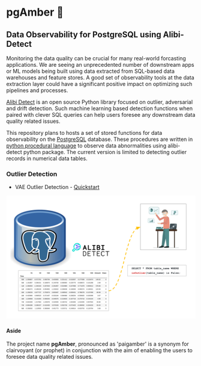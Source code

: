 # pgAmber :large_orange_diamond:

## Data Observability for PostgreSQL using Alibi-Detect

Monitoring the data quality can be crucial for many real-world forcasting applications. We are seeing an unprecedented number of downstream apps or ML models being built using data extracted from SQL-based data warehouses and feature stores. A good set of observability tools at the data extraction layer could have a significant positive impact on optimizing such pipelines and processes.

[Alibi Detect](https://docs.seldon.io/projects/alibi-detect/en/stable/index.html) is an open source Python library focused on outlier, adversarial and drift detection. Such machine learning based detection functions when paired with clever SQL queries can help users foresee any downstream data quality related issues.

This repository plans to hosts a set of stored functions for data observability on the [PostgreSQL](https://www.postgresql.org/) database. These procedures are written in [python procedural language](https://www.postgresql.org/docs/current/plpython.html) to observe data abnormalities using alibi-detect python package. The current version is limited to detecting outlier records in numerical data tables.

### Outlier Detection

- VAE Outlier Detection - [Quickstart](./procs/outlier-detection/vae/README.md)

![pgAmber](./Diagrams.png)

#### Aside

The project name **pgAmber**, pronounced as 'paigamber' is a synonym for clairvoyant (or prophet) in conjunction with the aim of enabling the users to foresee data quality related issues.
